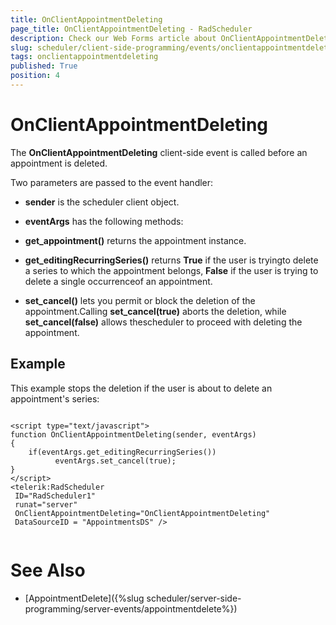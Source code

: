 ```yaml
---
title: OnClientAppointmentDeleting
page_title: OnClientAppointmentDeleting - RadScheduler
description: Check our Web Forms article about OnClientAppointmentDeleting.
slug: scheduler/client-side-programming/events/onclientappointmentdeleting
tags: onclientappointmentdeleting
published: True
position: 4
---
```


# OnClientAppointmentDeleting



The **OnClientAppointmentDeleting** client-side event is called before an appointment is deleted.

Two parameters are passed to the event handler:

* **sender** is the scheduler client object.

* **eventArgs** has the following methods:

* **get_appointment()** returns the appointment instance.

* **get_editingRecurringSeries()** returns **True** if the user is tryingto delete a series to which the appointment belongs, **False** if the user is trying to delete a single occurrenceof an appointment.

* **set_cancel()** lets you permit or block the deletion of the appointment.Calling **set_cancel(true)** aborts the deletion, while **set_cancel(false)** allows thescheduler to proceed with deleting the appointment.

## Example

This example stops the deletion if the user is about to delete an appointment's series:

````ASPNET
	
<script type="text/javascript">   
function OnClientAppointmentDeleting(sender, eventArgs)
{
	if(eventArgs.get_editingRecurringSeries())
		  eventArgs.set_cancel(true);
}
</script>
<telerik:RadScheduler
 ID="RadScheduler1"
 runat="server"  
 OnClientAppointmentDeleting="OnClientAppointmentDeleting"
 DataSourceID = "AppointmentsDS" />
	
````



# See Also

 * [AppointmentDelete]({%slug scheduler/server-side-programming/server-events/appointmentdelete%})
